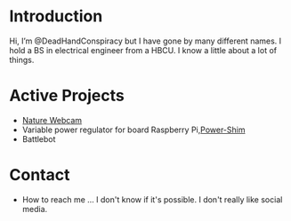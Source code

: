 <!---
DeadHandConspiracy/DeadHandConspiracy is currently under construction
--->
# Introduction
Hi, I’m @DeadHandConspiracy but I have gone by many different names.  I hold a BS in electrical engineer from a HBCU.  I know a little about a lot of things.

# Active Projects
- [Nature Webcam](https://)
- Variable power regulator for board Raspberry Pi,[Power-Shim](https://)
- Battlebot


# Contact
- How to reach me ... I don't know if it's possible. I don't really like social media.


